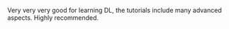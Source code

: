 Very very very good for learning DL, the tutorials include many advanced aspects. Highly recommended.
